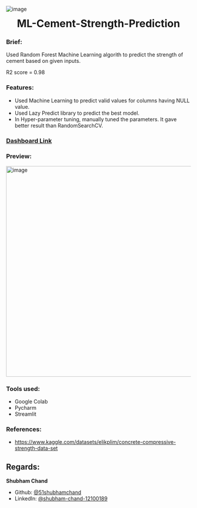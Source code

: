 ![image](https://user-images.githubusercontent.com/36957216/215263812-87c5ac75-3316-4910-99cd-5e62e60ba4d4.png)
<h1 align="center" style="margin-top: 0px;">ML-Cement-Strength-Prediction</h1>


### Brief:
Used Random Forest Machine Learning algorith to predict the strength of cement based on given inputs.

R2 score = 0.98

### Features:
* Used Machine Learning to predict valid values for columns having NULL value.
* Used Lazy Predict library to predict the best model.
* In Hyper-parameter tuning, manually tuned the parameters. It gave better result than RandomSearchCV.

### [Dashboard Link](https://51shubhamchand-ml-cement-strength-prediction-streamlit-yejcfk.streamlit.app/)

### Preview:
<img width="573" alt="image" src="https://user-images.githubusercontent.com/36957216/215181463-28c10a8d-9946-48f1-a029-80782ebbe79b.png">

### Tools used:
* Google Colab
* Pycharm
* Streamlit

### References:
* https://www.kaggle.com/datasets/elikplim/concrete-compressive-strength-data-set

## Regards:
**Shubham Chand**
- Github: [@51shubhamchand](https://github.com/51shubhamchand)
- LinkedIn: [@shubham-chand-12100189](https://www.linkedin.com/in/shubham-chand-12100189)
